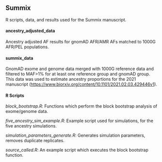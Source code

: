 ## Summix
R scripts, data, and results used for the Summix manuscript.

#### ancestry_adjusted_data
Ancestry adjusted AF results for gnomAD AFR/AMR AFs matched to 1000G AFR/PEL populations.

#### summix_data
GnomAD exome and genome data merged with 1000G reference data and filtered to MAF>1% for at least one reference group and gnomAD group. This data was used to estimate ancestry proportions for the 2021 manuscript (https://www.biorxiv.org/content/10.1101/2021.02.03.429446v1). 

#### R Scripts
*block_bootstrap.R*: Functions which perform the block bootstrap analysis of exome/genome data.

*five_ancestry_sim_example.R*: Example script used for simulations, for the five ancestry simulations.

*simulation_parameters_generate.R*: Generates simulation parameters, removes duplicate replicates.

*source_called.R*: An example script which executes the block bootstrap function.
